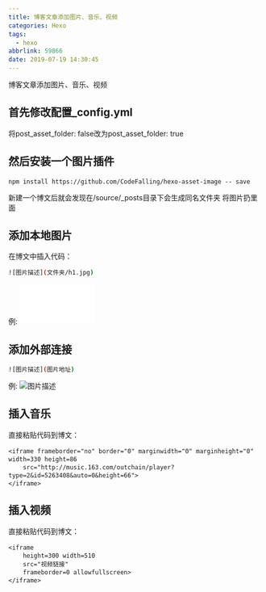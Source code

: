 ```yaml
---
title: 博客文章添加图片、音乐、视频
categories: Hexo
tags:
  - hexo
abbrlink: 59866
date: 2019-07-19 14:30:45
---
```

博客文章添加图片、音乐、视频
<!--more-->
## 首先修改配置_config.yml

 将post_asset_folder: false改为post_asset_folder: true

## 然后安装一个图片插件
```
npm install https://github.com/CodeFalling/hexo-asset-image -- save
```
  

 
新建一个博文后就会发现在/source/_posts目录下会生成同名文件夹
将图片扔里面

## 添加本地图片

 在博文中插入代码：
 
``` bash
![图片描述](文件夹/h1.jpg)
```
例:
![图片描述](博客文章添加图片/s1.gif)

## 添加外部连接

``` bash
![图片描述](图片地址)
```
例:
![图片描述](https://tse3-mm.cn.bing.net/th?id=OIP.-KRAMGIepQ5rXOFgZPCPggHaHa&w=141&h=150&c=7&o=5&dpr=1.1&pid=1.7)

## 插入音乐

直接粘贴代码到博文：
```
<iframe frameborder="no" border="0" marginwidth="0" marginheight="0" width=330 height=86 
	src="http://music.163.com/outchain/player?type=2&id=5263408&auto=0&height=66">
</iframe>
```

## 插入视频

直接粘贴代码到博文：
```
<iframe 
	height=300 width=510 
	src="视频链接" 
	frameborder=0 allowfullscreen>
</iframe>
```



